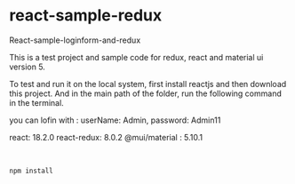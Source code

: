 # react-sample-redux
React-sample-loginform-and-redux 

This is a test project and sample code for redux, react and material ui version 5.

To test and run it on the local system, first install reactjs and then download this project.
And in the main path of the folder, run the following command in the terminal.

you can lofin with :   userName: Admin, password: Admin11


react: 18.2.0
react-redux: 8.0.2
@mui/material : 5.10.1

‍‍
````
npm install


